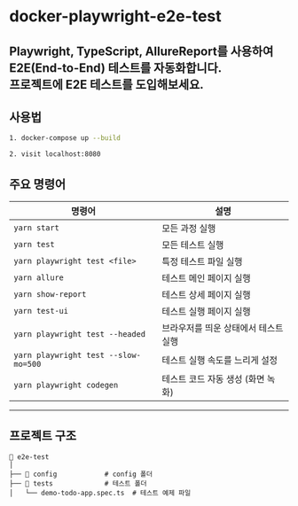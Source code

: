 # docker-playwright-e2e-test

**Playwright**, **TypeScript**, **AllureReport**를 사용하여 E2E(End-to-End) 테스트를 자동화합니다.
</br>
프로젝트에 E2E 테스트를 도입해보세요.
---

## **사용법**

```bash
1. docker-compose up --build

2. visit localhost:8080
```

## **주요 명령어**

| 명령어                                  | 설명                   |
|--------------------------------------|----------------------|
| `yarn start`                         | 모든 과정 실행             |
| `yarn test`                          | 모든 테스트 실행            |
| `yarn playwright test <file>`        | 특정 테스트 파일 실행         |
| `yarn allure`                        | 테스트 메인 페이지 실행        |
| `yarn show-report`                   | 테스트 상세 페이지 실행        |
| `yarn test-ui`                       | 테스트 실행 페이지 실행        |
| `yarn playwright test --headed`      | 브라우저를 띄운 상태에서 테스트 실행 |
| `yarn playwright test --slow-mo=500` | 테스트 실행 속도를 느리게 설정    |
| `yarn playwright codegen`            | 테스트 코드 자동 생성 (화면 녹화) |

---

## **프로젝트 구조**

```plaintext
📂 e2e-test
│
├── 📂 config            # config 폴더
├── 📂 tests             # 테스트 폴더
│   └── demo-todo-app.spec.ts  # 테스트 예제 파일
```